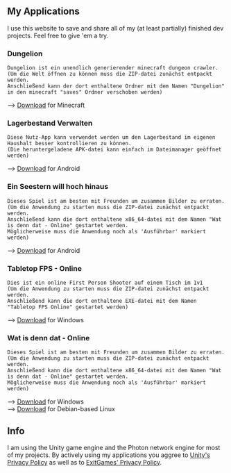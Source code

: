 ## My Applications

I use this website to save and share all of my (at least partially) finished dev projects.
Feel free to give 'em a try.

### Dungelion

```
Dungelion ist ein unendlich generierender minecraft dungeon crawler.
(Um die Welt öffnen zu können muss die ZIP-datei zunächst entpackt werden.
Anschließend kann der dort enthaltene Ordner mit dem Namen "Dungelion" in den minecraft "saves" Ordner verschoben werden)
```
--> [Download](https://github.com/Xenomojin/DevProjects/raw/master/Dungelion.zip) for Minecraft

### Lagerbestand Verwalten

```
Diese Nutz-App kann verwendet werden um den Lagerbestand im eigenen Haushalt besser kontrollieren zu können.
(Die heruntergeladene APK-datei kann einfach im Dateimanager geöffnet werden)
```
--> [Download](https://github.com/Xenomojin/DevProjects/raw/master/Lagerbestand%20Verwalten.apk) for Android

### Ein Seestern will hoch hinaus

```
Dieses Spiel ist am besten mit Freunden um zusammen Bilder zu erraten.
(Um die Anwendung zu starten muss die ZIP-datei zunächst entpackt werden.
Anschließend kann die dort enthaltene x86_64-datei mit dem Namen "Wat is denn dat - Online" gestartet werden.
Möglicherweise muss die Anwendung noch als 'Ausführbar' markiert werden)
```
--> [Download](https://github.com/Xenomojin/DevProjects/raw/master/EinSeesternWillHochHinaus.apk) for Android

### Tabletop FPS - Online

```
Dies ist ein online First Person Shooter auf einem Tisch im 1v1
(Um die Anwendung zu starten muss die ZIP-datei zunächst entpackt werden.
Anschließend kann die dort enthaltene EXE-datei mit dem Namen "Tabletop FPS Online" gestartet werden)
```
--> [Download](https://github.com/Xenomojin/DevProjects/raw/master/Tabletop%20FPS%20Online.zip) for Windows

### Wat is denn dat - Online

```
Dieses Spiel ist am besten mit Freunden um zusammen Bilder zu erraten.
(Um die Anwendung zu starten muss die ZIP-datei zunächst entpackt werden.
Anschließend kann die dort enthaltene x86_64-datei mit dem Namen "Wat is denn dat - Online" gestartet werden.
Möglicherweise muss die Anwendung noch als 'Ausführbar' markiert werden)
```
--> [Download](https://github.com/Xenomojin/DevProjects/raw/master/Wat-is-denn-dat-Online_Windows.zip) for Windows\
--> [Download](https://github.com/Xenomojin/DevProjects/raw/master/Wat-is-denn-dat-Online_Linux.zip) for Debian-based Linux


## Info

I am using the Unity game engine and the Photon network engine for most of my projects. By actively using my applications you aggree to [Unity's Privacy Policy](https://unity3d.com/de/legal/privacy-policy) as well as to [ExitGames' Privacy Policy](https://dashboard.photonengine.com/en-US/account/privacyandcookiepolicy).
